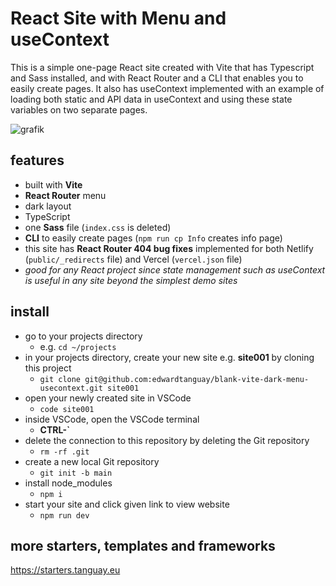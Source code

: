 # React Site with Menu and useContext

This is a simple one-page React site created with Vite that has Typescript and Sass installed, and with React Router and a CLI that enables you to easily create pages. It also has useContext implemented with an example of loading both static and API data in useContext and using these state variables on two separate pages.

![grafik](https://starters.tanguay.eu/images/starters/blankViteDarkMenuUsecontext.png)

## features

- built with **Vite**
- **React Router** menu
- dark layout
- TypeScript
- one **Sass** file (`index.css` is deleted)
- **CLI** to easily create pages (`npm run cp Info` creates info page)
- this site has **React Router 404 bug fixes** implemented for both Netlify (`public/_redirects` file) and Vercel (`vercel.json` file)
- *good for any React project since state management such as useContext is useful in any site beyond the simplest demo sites*

## install

- go to your projects directory
  - e.g. `cd ~/projects`
- in your projects directory, create your new site e.g. **site001** by cloning this project 
  - `git clone git@github.com:edwardtanguay/blank-vite-dark-menu-usecontext.git site001`
- open your newly created site in VSCode
  - `code site001`
- inside VSCode, open the VSCode terminal
  - **CTRL-`**
- delete the connection to this repository by deleting the Git repository
  - `rm -rf .git`
- create a new local Git repository
  - `git init -b main`
- install node_modules
  - `npm i`
- start your site and click given link to view website
  - `npm run dev`

## more starters, templates and frameworks

https://starters.tanguay.eu
